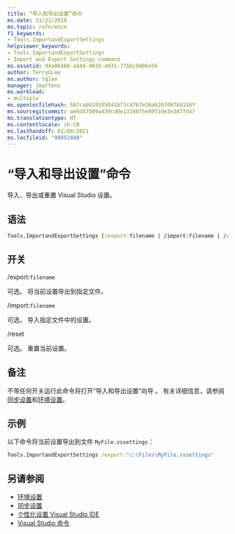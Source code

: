 ```yaml
---
title: “导入和导出设置”命令
ms.date: 11/21/2018
ms.topic: reference
f1_keywords:
- Tools.ImportandExportSettings
helpviewer_keywords:
- Tools.ImportandExportSettings
- Import and Export Settings command
ms.assetid: 94a06468-a44d-403d-a931-77bbc9d06e56
author: TerryGLee
ms.author: tglee
manager: jmartens
ms.workload:
- multiple
ms.openlocfilehash: 587cabb19105041b73c4767e26ab20fd074d148f
ms.sourcegitcommit: ae6d47b09a439cd0e13180f5e89510e3e347fd47
ms.translationtype: HT
ms.contentlocale: zh-CN
ms.lasthandoff: 02/08/2021
ms.locfileid: "99852448"
---
```

# <a name="import-and-export-settings-command"></a>“导入和导出设置”命令

导入、导出或重置 Visual Studio 设置。

## <a name="syntax"></a>语法

```cmd
Tools.ImportandExportSettings [/export:filename | /import:filename | /reset]
```

## <a name="switches"></a>开关

/export:`filename`

可选。 将当前设置导出到指定文件。

/import:`filename`

可选。 导入指定文件中的设置。

/reset

可选。 重置当前设置。

## <a name="remarks"></a>备注

不带任何开关运行此命令将打开“导入和导出设置”向导  。 有关详细信息，请参阅[同步设置](../synchronized-settings-in-visual-studio.md)和[环境设置](../environment-settings.md)。

## <a name="example"></a>示例

以下命令将当前设置导出到文件 `MyFile.vssettings`：

```cmd
Tools.ImportandExportSettings /export:"c:\Files\MyFile.vssettings"
```

## <a name="see-also"></a>另请参阅

- [环境设置](../../ide/environment-settings.md)
- [同步设置](../../ide/synchronized-settings-in-visual-studio.md)
- [个性化设置 Visual Studio IDE](../../ide/personalizing-the-visual-studio-ide.md)
- [Visual Studio 命令](../../ide/reference/visual-studio-commands.md)
